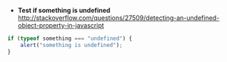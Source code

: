 * **Test if something is undefined**      
http://stackoverflow.com/questions/27509/detecting-an-undefined-object-property-in-javascript
````js
if (typeof something === "undefined") {
    alert("something is undefined");
}
````